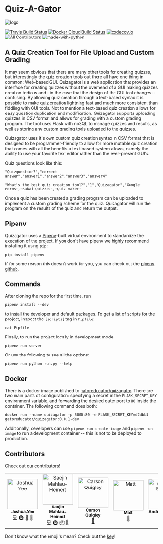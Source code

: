 # Quiz-A-Gator

![logo](logo.jpg "Professor Spidey")

[![Travis Build Status](https://travis-ci.com/GatorEducator/quizagator.svg?branch=master)](https://travis-ci.com/GatorEducator/quizagator)
[![Docker Cloud Build Status](https://img.shields.io/docker/cloud/build/gatoreducator/quizagator.svg?style=popout)](https://hub.docker.com/r/gatoreducator/quizagator)
[![codecov.io](http://codecov.io/github/GatorEducator/quizagator/coverage.svg?branch=master)](http://codecov.io/github/GatorEducator/quizagator?branch=master)
[![All Contributors](https://img.shields.io/badge/all_contributors-6-orange.svg?style=flat)](#contributors)
[![made-with-python](https://img.shields.io/badge/Made%20with-Python-blue.svg)](https://www.python.org/)

## A Quiz Creation Tool for File Upload and Custom Grading

It may seem obvious that there are many other tools for creating quizzes, but
interestingly the quiz creation tools out there all have one thing in common:
Web-based GUI. Quizagator is a web application that provides an interface for
creating quizzes without the overhead of a GUI making quizzes creation tedious
and--in the case that the design of the GUI tool changes--confusing. By allowing
quiz creation through a text-based syntax it is possible to make quiz creation
lightning fast and much more consistent than fiddling with GUI tools. Not to
mention a text-based quiz creation allows for easy question duplication and
modification. Quizagator supports uploading quizzes in CSV format and allows for
grading with a custom grading program. The tool uses Flask with noSQL to manage
quizzes and results, as well as storing any custom grading tools uploaded to the
quizzes.

Quizagator uses it's own custom quiz creation syntax in CSV format that is
designed to be programmer-friendly to allow for more mutable quiz creation that
comes with all the benefits a text-based system allows, namely the ability to use
your favorite text editor rather than the ever-present GUI's.

Quiz questions look like this:

```csv
"Quizquestion?","correct answer","answer1","answer2","answer3","answer4"

"What's the best quiz creation tool?","1","Quizagator","Google Forms","Sakai Quizzes","Quiz Maker"
```

Once a quiz has been created a grading program can be uploaded to implement a
custom grading scheme for the quiz. Quizagator will run the program on the
results of the quiz and return the output.

## Pipenv

Quizagator uses a [Pipenv](https://project/pipenv/)-built virtual environment
to standardize the execution of the project. If you don't have pipenv we highly
recommend installing it using `pip`:

```
pip install pipenv
```

If for some reason this doesn't work for you, you can check out the [pipenv
github](https://github.com/pypa/pipenv).

## Commands

After cloning the repo for the first time, run

```
pipenv install --dev
```

to install the developer and default packages. To get a list of scripts for the
project, inspect the `[scripts]` tag in `Pipfile`:

```
cat Pipfile
```

Finally, to run the project locally in development mode:

```
pipenv run server
```

Or use the following to see all the options:

```
pipenv run python run.py --help
```

## Docker

There is a docker image published to
[gatoreducator/quizagator](https://hub.docker.com/r/gatoreducator/quizagator).
There are two main parts of configuration: specifying a secret in the
`FLASK_SECRET_KEY` environment variable, and forwarding the desired outer port
to `80` inside the container. The following command does both:

```
docker run --name quizagator -p 5000:80 -e FLASK_SECRET_KEY=d2dbb3 gatoreducator/quizagator:0.0.1-dev
```

Additionally, developers can use `pipenv run create-image` and `pipenv run
image` to run a development container -- this is not to be deployed to
production.


## Contributors

Check out our contributors!

<!-- ALL-CONTRIBUTORS-LIST:START - Do not remove or modify this section -->
<!-- prettier-ignore -->
<table><tr><td align="center"><a href="https://github.com/yeej2"><img src="https://avatars1.githubusercontent.com/u/22895281?v=4" width="100px;" alt="Joshua Yee"/><br /><sub><b>Joshua Yee</b></sub></a><br /><a href="https://github.com/GatorEducator/quizagator/commits?author=yeej2" title="Code">💻</a> <a href="#infra-yeej2" title="Infrastructure (Hosting, Build-Tools, etc)">🚇</a> <a href="#review-yeej2" title="Reviewed Pull Requests">👀</a> <a href="https://github.com/GatorEducator/quizagator/commits?author=yeej2" title="Documentation">📖</a></td><td align="center"><a href="https://saejinmh.com"><img src="https://avatars1.githubusercontent.com/u/5274499?v=4" width="100px;" alt="Saejin Mahlau-Heinert"/><br /><sub><b>Saejin Mahlau-Heinert</b></sub></a><br /><a href="https://github.com/GatorEducator/quizagator/commits?author=Michionlion" title="Code">💻</a> <a href="#infra-Michionlion" title="Infrastructure (Hosting, Build-Tools, etc)">🚇</a> <a href="#platform-Michionlion" title="Packaging/porting to new platform">📦</a> <a href="#review-Michionlion" title="Reviewed Pull Requests">👀</a></td><td align="center"><a href="https://github.com/quigley-c"><img src="https://avatars1.githubusercontent.com/u/35495466?v=4" width="100px;" alt="Carson Quigley"/><br /><sub><b>Carson Quigley</b></sub></a><br /><a href="https://github.com/GatorEducator/quizagator/commits?author=quigley-c" title="Documentation">📖</a></td><td align="center"><a href="https://github.com/JattMones"><img src="https://avatars0.githubusercontent.com/u/22432176?v=4" width="100px;" alt="Matt"/><br /><sub><b>Matt</b></sub></a><br /><a href="https://github.com/GatorEducator/quizagator/commits?author=JattMones" title="Documentation">📖</a></td><td align="center"><a href="https://github.com/everitt-andrew"><img src="https://avatars3.githubusercontent.com/u/31443695?v=4" width="100px;" alt="Andrew Everitt"/><br /><sub><b>Andrew Everitt</b></sub></a><br /><a href="https://github.com/GatorEducator/quizagator/commits?author=everitt-andrew" title="Code">💻</a> <a href="https://github.com/GatorEducator/quizagator/commits?author=everitt-andrew" title="Documentation">📖</a></td><td align="center"><a href="https://www.linkedin.com/in/karol-vargas-a9a925b8/"><img src="https://avatars0.githubusercontent.com/u/31486084?v=4" width="100px;" alt="Karol Vargas"/><br /><sub><b>Karol Vargas</b></sub></a><br /><a href="https://github.com/GatorEducator/quizagator/commits?author=karolvargas" title="Documentation">📖</a></td></tr></table>

<!-- ALL-CONTRIBUTORS-LIST:END -->

Don't know what the emoji's mean? Check out the [key](https://allcontributors.org/docs/en/emoji-key)!
